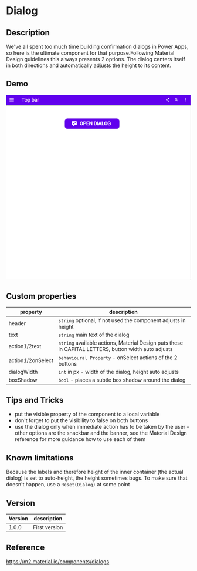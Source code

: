 # Dialog

## Description

We've all spent too much time building confirmation dialogs in Power Apps, so here is the ultimate component for that purpose.Following Material Design guidelines this always presents 2 options. The dialog centers itself in both directions and automatically adjusts the height to its content.

## Demo

![Dialog](../assets/cmp_MD_dialog.gif)

## Custom properties

| property | description |
| --- | --- |
| header | `string` optional, if not used the component adjusts in height |
| text | `string` main text of the dialog |
| action1/2text | `string` available actions, Material Design puts these in CAPITAL LETTERS, button width auto adjusts |
| action1/2onSelect | `behavioural Property` - onSelect actions of the 2 buttons |
| dialogWidth | `int` in px - width of the dialog, height auto adjusts |
| boxShadow | `bool` - places a subtle box shadow around the dialog |

## Tips and Tricks

* put the visible property of the component to a local variable
* don't forget to put the visibility to false on both buttons
* use the dialog only when immediate action has to be taken by the user - other options are the snackbar and the banner, see the Material Design reference for more guidance how to use each of them

## Known limitations

Because the labels and therefore height of the inner container (the actual dialog) is set to auto-height, the height sometimes bugs. To make sure that doesn't happen, use a `Reset(Dialog)` at some point

## Version

| Version | description |
| --- | --- |
| 1.0.0 | First version |

## Reference

https://m2.material.io/components/dialogs
